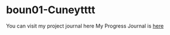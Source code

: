 # boun01-Cuneytttt
You can visit my project journal here
My Progress Journal is [here](https://pjournal.github.io/boun01-Cuneytttt/)
